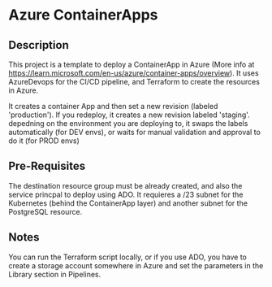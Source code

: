 <h1>Azure ContainerApps</h1>

<h2>Description</h2>

This project is a template to deploy a ContainerApp in Azure (More info at https://learn.microsoft.com/en-us/azure/container-apps/overview). It uses AzureDevops for the CI/CD pipeline, and Terraform to create the resources in Azure. 

It creates a container App and then set a new revision (labeled 'production'). If you redeploy, it creates a new revision labeled 'staging'. depedning on the environment you are deploying to, it swaps the labels automatically (for DEV envs), or waits for manual validation and approval to do it (for PROD envs)


<h2>Pre-Requisites</h2>

The destination resource group must be already created, and also the service princpal to deploy using ADO. It requieres a /23 subnet for the Kubernetes (behind the ContainerApp layer) and another subnet for the PostgreSQL resource. 


<h2>Notes</h2>
    
You can run the Terraform script locally, or if you use ADO, you have to create a storage account somewhere in Azure and set the parameters in the Library section in Pipelines.

